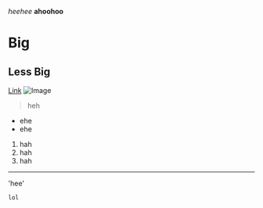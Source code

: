 *heehee*
**ahoohoo**
# Big
## Less Big
[Link](https://ethanslin.github.io/cse15l-lab-reports/index.html)
![Image](https://external-preview.redd.it/hpSOBY5FfDFtvXcCnHOp3rPZLgA77pBdc1NJMD6P1KU.jpg?auto=webp&s=567c6b9c73004b88b323dbf4c84a37595b0ebc8d)
> heh
* ehe
* ehe
1. hah
2. hah
3. hah
---
'hee'
```
lol
```
